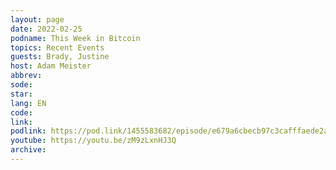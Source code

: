 ```yaml
---
layout: page
date: 2022-02-25
podname: This Week in Bitcoin
topics: Recent Events
guests: Brady, Justine
host: Adam Meister
abbrev: 
sode: 
star: 
lang: EN
code: 
link: 
podlink: https://pod.link/1455583682/episode/e679a6cbecb97c3cafffaede2aa126d5
youtube: https://youtu.be/zM9zLxnHJ3Q
archive: 
---
```

